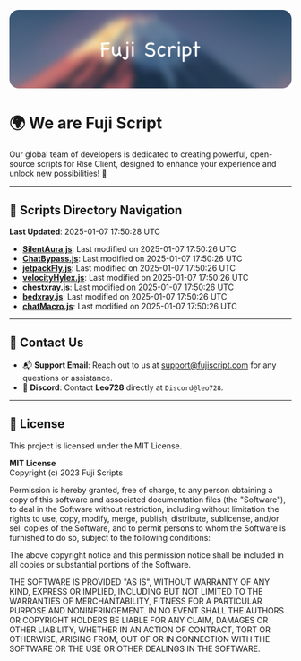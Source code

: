 ![Banner](.github/b.webp)

# 🌍 **We are Fuji Script**

Our global team of developers is dedicated to creating powerful, open-source scripts for Rise Client, designed to enhance your experience and unlock new possibilities! 🌟

---
<!-- SCRIPTS_NAVIGATION_START -->
## 📂 **Scripts Directory Navigation**

**Last Updated**: 2025-01-07 17:50:28 UTC

- **[SilentAura.js](scripts/SilentAura.js)**: Last modified on 2025-01-07 17:50:26 UTC
- **[ChatBypass.js](scripts/ChatBypass.js)**: Last modified on 2025-01-07 17:50:26 UTC
- **[jetpackFly.js](scripts/jetpackFly.js)**: Last modified on 2025-01-07 17:50:26 UTC
- **[velocityHylex.js](scripts/velocityHylex.js)**: Last modified on 2025-01-07 17:50:26 UTC
- **[chestxray.js](scripts/chestxray.js)**: Last modified on 2025-01-07 17:50:26 UTC
- **[bedxray.js](scripts/bedxray.js)**: Last modified on 2025-01-07 17:50:26 UTC
- **[chatMacro.js](scripts/chatMacro.js)**: Last modified on 2025-01-07 17:50:26 UTC

<!-- SCRIPTS_NAVIGATION_END -->

---

## 💬 **Contact Us**  
- 📬 **Support Email**: Reach out to us at [support@fujiscript.com](mailto:support@fujiscript.com) for any questions or assistance.  
- 💬 **Discord**: Contact **Leo728** directly at `Discord@leo728`.

---

## 📜 **License**

This project is licensed under the MIT License.  

**MIT License**  
Copyright (c) 2023 Fuji Scripts  

Permission is hereby granted, free of charge, to any person obtaining a copy of this software and associated documentation files (the "Software"), to deal in the Software without restriction, including without limitation the rights to use, copy, modify, merge, publish, distribute, sublicense, and/or sell copies of the Software, and to permit persons to whom the Software is furnished to do so, subject to the following conditions:  

The above copyright notice and this permission notice shall be included in all copies or substantial portions of the Software.  

THE SOFTWARE IS PROVIDED "AS IS", WITHOUT WARRANTY OF ANY KIND, EXPRESS OR IMPLIED, INCLUDING BUT NOT LIMITED TO THE WARRANTIES OF MERCHANTABILITY, FITNESS FOR A PARTICULAR PURPOSE AND NONINFRINGEMENT. IN NO EVENT SHALL THE AUTHORS OR COPYRIGHT HOLDERS BE LIABLE FOR ANY CLAIM, DAMAGES OR OTHER LIABILITY, WHETHER IN AN ACTION OF CONTRACT, TORT OR OTHERWISE, ARISING FROM, OUT OF OR IN CONNECTION WITH THE SOFTWARE OR THE USE OR OTHER DEALINGS IN THE SOFTWARE.  
